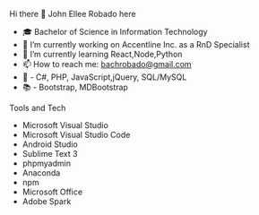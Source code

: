 Hi there 👋
John Ellee Robado here
- 🎓 Bachelor of Science in Information Technology
- 🔭 I’m currently working on Accentline Inc. as a RnD Specialist
- 🌱 I’m currently learning React,Node,Python
- 📫 How to reach me: bachrobado@gmail.com
- 🔧 - C#, PHP, JavaScript,jQuery, SQL/MySQL
- 📚 - Bootstrap, MDBootstrap

<p>Tools and Tech</p>
<ul>
  <li>Microsoft Visual Studio</li>
  <li>Microsoft Visual Studio Code</li>
  <li>Android Studio</li>
  <li>Sublime Text 3</li>
  <li>phpmyadmin</li>
  <li>Anaconda</li>
  <li>npm</li>
  <li>Microsoft Office</li>
  <li>Adobe Spark</li>
</ul>

